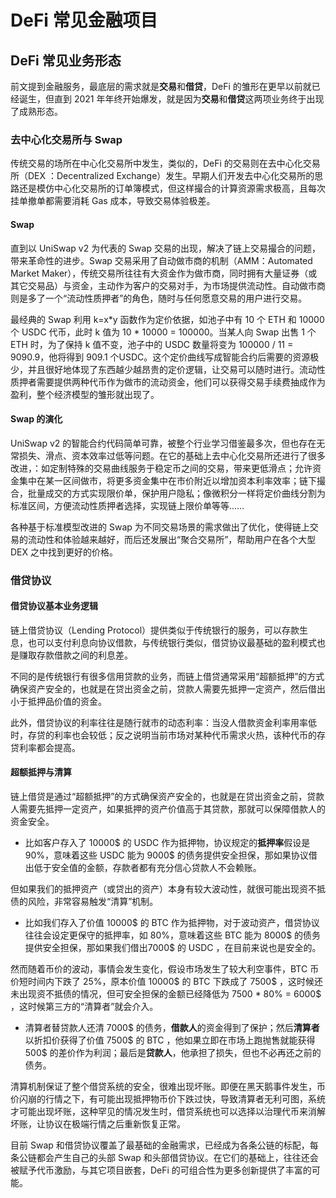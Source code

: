 # DeFi 常见金融项目

## DeFi 常见业务形态
前文提到金融服务，最底层的需求就是**交易**和**借贷**，DeFi 的雏形在更早以前就已经诞生，但直到 2021 年年终开始爆发，就是因为**交易**和**借贷**这两项业务终于出现了成熟形态。
### 去中心化交易所与 Swap
传统交易的场所在中心化交易所中发生，类似的，DeFi 的交易则在去中心化交易所（DEX ：Decentralized Exchange）发生。早期人们开发去中心化交易所的思路还是模仿中心化交易所的订单簿模式，但这样撮合的计算资源需求极高，且每次挂单撤单都需要消耗 Gas 成本，导致交易体验极差。

#### Swap

直到以 UniSwap v2 为代表的 Swap 交易的出现，解决了链上交易撮合的问题，带来革命性的进步。Swap 交易采用了自动做市商的机制（AMM：Automated Market Maker），传统交易所往往有大资金作为做市商，同时拥有大量证券（或其它交易品）与资金，主动作为客户的交易对手，为市场提供流动性。自动做市商则是多了一个“流动性质押者”的角色，随时与任何愿意交易的用户进行交易。

最经典的 Swap 利用 k=x*y 函数作为定价依据，如池子中有 10 个 ETH 和 10000 个 USDC 代币，此时 k 值为 10 * 10000 = 100000。当某人向 Swap 出售 1 个 ETH 时，为了保持 k 值不变，池子中的 USDC 数量将变为 100000 / 11 = 9090.9，他将得到 909.1 个USDC。这个定价曲线写成智能合约后需要的资源极少，并且很好地体现了东西越少越昂贵的定价逻辑，让交易可以随时进行。流动性质押者需要提供两种代币作为做市的流动资金，他们可以获得交易手续费抽成作为盈利，整个经济模型的雏形就出现了。

#### Swap 的演化
UniSwap v2 的智能合约代码简单可靠，被整个行业学习借鉴最多次，但也存在无常损失、滑点、资本效率过低等问题。在它的基础上去中心化交易所还进行了很多改进，：如定制特殊的交易曲线服务于稳定币之间的交易，带来更低滑点；允许资金集中在某一区间做市，将更多资金集中在市价附近以增加资本利率效率；链下撮合，批量成交的方式实现限价单，保护用户隐私；像微积分一样将定价曲线分割为标准区间，方便流动性质押者选择，实现链上限价单等等……

各种基于标准模型改进的 Swap 为不同交易场景的需求做出了优化，使得链上交易的流动性和体验越来越好，而后还发展出“聚合交易所”，帮助用户在各个大型 DEX 之中找到更好的价格。

### 借贷协议

#### 借贷协议基本业务逻辑

链上借贷协议（Lending Protocol）提供类似于传统银行的服务，可以存款生息，也可以支付利息向协议借款，与传统银行类似，借贷协议最基础的盈利模式也是赚取存款借款之间的利息差。

不同的是传统银行有很多信用贷款的业务，而链上借贷通常采用“超额抵押”的方式确保资产安全的，也就是在贷出资金之前，贷款人需要先抵押一定资产，然后借出小于抵押品价值的资金。

此外，借贷协议的利率往往是随行就市的动态利率：当没人借款资金利率用率低时，存贷的利率也会较低；反之说明当前市场对某种代币需求火热，该种代币的存贷利率都会提高。

#### 超额抵押与清算

链上借贷是通过“超额抵押”的方式确保资产安全的，也就是在贷出资金之前，贷款人需要先抵押一定资产，如果抵押的资产价值高于其贷款，那就可以保障借款人的资金安全。

- 比如客户存入了 10000$ 的 USDC 作为抵押物，协议规定的**抵押率**假设是 90%，意味着这些 USDC 能为 9000$ 的债务提供安全担保，那如果协议借出低于安全值的金额，存款者都有充分信心贷款人不会赖账。

但如果我们的抵押资产（或贷出的资产）本身有较大波动性，就很可能出现资不抵债的风险，非常容易触发“清算”机制。

- 比如我们存入了价值 10000$ 的 BTC 作为抵押物，对于波动资产，借贷协议往往会设定更保守的抵押率，如 80%，意味着这些 BTC 能为 8000$ 的债务提供安全担保，那如果我们借出7000$ 的 USDC ，在目前来说也是安全的。

然而随着币价的波动，事情会发生变化，假设市场发生了较大利空事件，BTC 币价短时间内下跌了 25%，原本价值 10000$ 的 BTC 下跌成了 7500$ ，这时候还未出现资不抵债的情况，但可安全担保的金额已经降低为 7500 * 80% = 6000$ ，这时候第三方的“清算者”就会介入。

- 清算者替贷款人还清 7000$ 的债务，**借款人**的资金得到了保护；然后**清算者**以折扣价获得了价值 7500$ 的 BTC ，他如果立即在市场上跑抛售就能获得 500$ 的差价作为利润；最后是**贷款人**，他承担了损失，但也不必再还之前的债务。

清算机制保证了整个借贷系统的安全，很难出现坏账。即便在黑天鹅事件发生，币价闪崩的行情之下，有可能出现抵押物币价下跌过快，导致清算者无利可图，系统才可能出现坏账，这种罕见的情况发生时，借贷系统也可以选择以治理代币来消解坏账，让协议在极端行情之后重新恢复正常。

&#x20;

目前 Swap 和借贷协议覆盖了最基础的金融需求，已经成为各条公链的标配，每条公链都会产生自己的头部 Swap 和头部借贷协议。在它们的基础上，往往还会被赋予代币激励，与其它项目嵌套，DeFi 的可组合性为更多创新提供了丰富的可能。